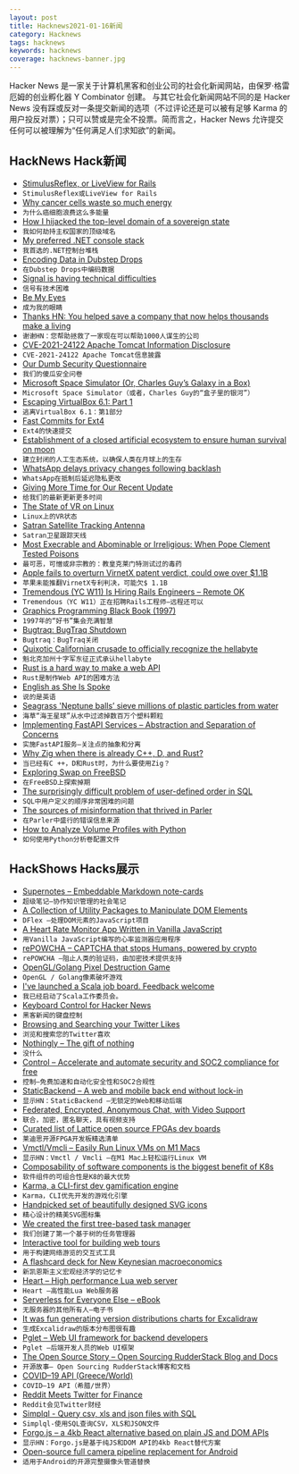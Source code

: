 ```yaml
---
layout: post
title: Hacknews2021-01-16新闻
category: Hacknews
tags: hacknews
keywords: hacknews
coverage: hacknews-banner.jpg
---
```


Hacker News 是一家关于计算机黑客和创业公司的社会化新闻网站，由保罗·格雷厄姆的创业孵化器 Y Combinator 创建。
与其它社会化新闻网站不同的是 Hacker News 没有踩或反对一条提交新闻的选项（不过评论还是可以被有足够 Karma 的用户投反对票）；只可以赞或是完全不投票。简而言之，Hacker News 允许提交任何可以被理解为“任何满足人们求知欲”的新闻。

## HackNews Hack新闻


- [StimulusReflex, or LiveView for Rails](https://docs.stimulusreflex.com/)
- `StimulusReflex或LiveView for Rails`
- [Why cancer cells waste so much energy](https://news.mit.edu/2021/cancer-cells-waste-energy-0115)
- `为什么癌细胞浪费这么多能量`
- [How I hijacked the top-level domain of a sovereign state](https://labs.detectify.com/2021/01/15/how-i-hijacked-the-top-level-domain-of-a-sovereign-state/)
- `我如何劫持主权国家的顶级域名`
- [My preferred .NET console stack](https://www.devlead.se/posts/2021/2021-01-15-my-preferred-console-stack)
- `我首选的.NET控制台堆栈`
- [Encoding Data in Dubstep Drops](https://blog.benjojo.co.uk/post/encoding-data-into-dubstep-drops)
- `在Dubstep Drops中编码数据`
- [Signal is having technical difficulties](HTTPS://status.signal.org/)
- `信号有技术困难`
- [Be My Eyes](https://www.bemyeyes.com/)
- `成为我的眼睛`
- [Thanks HN: You helped save a company that now helps thousands make a living](item?id=25792719)
- `谢谢HN：您帮助拯救了一家现在可以帮助1000人谋生的公司`
- [CVE-2021-24122 Apache Tomcat Information Disclosure](http://mail-archives.apache.org/mod_mbox/www-announce/202101.mbox/%3Cf3765f21-969d-7f21-e34a-efc106175373%40apache.org%3E)
- `CVE-2021-24122 Apache Tomcat信息披露`
- [Our Dumb Security Questionnaire](https://hangar.tech/posts/our-dsq/)
- `我们的傻瓜安全问卷`
- [Microsoft Space Simulator (Or, Charles Guy’s Galaxy in a Box)](https://www.filfre.net/2021/01/microsoft-space-simulator-or-charles-guys-galaxy-in-a-box/)
- `Microsoft Space Simulator（或者，Charles Guy的“盒子里的银河”）`
- [Escaping VirtualBox 6.1: Part 1](https://secret.club/2021/01/14/vbox-escape.html)
- `逃离VirtualBox 6.1：第1部分`
- [Fast Commits for Ext4](https://lwn.net/SubscriberLink/842385/069d98ea9d94f2ed/)
- `Ext4的快速提交`
- [Establishment of a closed artificial ecosystem to ensure human survival on moon](https://www.biorxiv.org/content/10.1101/2021.01.12.426282v1)
- `建立封闭的人工生态系统，以确保人类在月球上的生存`
- [WhatsApp delays privacy changes following backlash](https://p.dw.com/p/3nzYg)
- `WhatsApp在抵制后延迟隐私更改`
- [Giving More Time for Our Recent Update](https://blog.whatsapp.com/giving-more-time-for-our-recent-update)
- `给我们的最新更新更多时间`
- [The State of VR on Linux](https://boilingsteam.com/the-state-of-virtual-reality-on-linux/)
- `Linux上的VR状态`
- [Satran Satellite Tracking Antenna](https://www.danaco.se/satellite-tracker-antenna/)
- `Satran卫星跟踪天线`
- [Most Execrable and Abominable or Irreligious: When Pope Clement Tested Poisons](https://www.laphamsquarterly.org/roundtable/most-execrable-and-abominable-or-irreligious)
- `最可恶，可憎或非宗教的：教皇克莱门特测试过的毒药`
- [Apple fails to overturn VirnetX patent verdict, could owe over $1.1B](https://www.reuters.com/article/us-apple-virnetx-idUSKBN29K2DU)
- `苹果未能推翻VirnetX专利判决，可能欠$ 1.1B`
- [Tremendous (YC W11) Is Hiring Rails Engineers – Remote OK](https://angel.co/company/tremendous/jobs/620099-fullstack-software-engineer-remote)
- `Tremendous（YC W11）正在招聘Rails工程师–远程还可以`
- [Graphics Programming Black Book (1997)](https://github.com/jagregory/abrash-black-book)
- `1997年的“好书”集会充满智慧`
- [Bugtraq: BugTraq Shutdown](https://seclists.org/bugtraq/2021/Jan/0)
- `Bugtraq：BugTraq关闭`
- [Quixotic Californian crusade to officially recognize the hellabyte](https://www.theregister.com/2021/01/14/hellabyte_si_prefix/)
- `魁北克加州十字军东征正式承认hellabyte`
- [Rust is a hard way to make a web API](https://macwright.com/2021/01/15/rust.html)
- `Rust是制作Web API的困难方法`
- [English as She Is Spoke](https://en.wikipedia.org/wiki/English_as_She_Is_Spoke)
- `说的是英语`
- [Seagrass 'Neptune balls’ sieve millions of plastic particles from water](https://www.theguardian.com/environment/2021/jan/15/seagrass-neptune-balls-sieve-millions-of-plastic-particles-from-water-study-finds)
- `海草“海王星球”从水中过滤掉数百万个塑料颗粒`
- [Implementing FastAPI Services – Abstraction and Separation of Concerns](https://camillovisini.com/article/abstracting-fastapi-services/)
- `实施FastAPI服务–关注点的抽象和分离`
- [Why Zig when there is already C++, D, and Rust?](https://ziglang.org/learn/why_zig_rust_d_cpp/)
- `当已经有C ++，D和Rust时，为什么要使用Zig？`
- [Exploring Swap on FreeBSD](https://klarasystems.com/articles/exploring-swap-on-freebsd/)
- `在FreeBSD上探索掉期`
- [The surprisingly difficult problem of user-defined order in SQL](https://begriffs.com/posts/2018-03-20-user-defined-order.html)
- `SQL中用户定义的顺序非常困难的问题`
- [The sources of misinformation that thrived in Parler](https://anonymousdata.medium.com/the-sources-of-misinformation-that-thrived-in-parler-cb740a98bd0d)
- `在Parler中盛行的错误信息来源`
- [How to Analyze Volume Profiles with Python](https://metaminh.medium.com/how-to-analyze-volume-profiles-with-python-3166bb10ff24)
- `如何使用Python分析卷配置文件`


## HackShows Hacks展示

- [ Supernotes – Embeddable Markdown note-cards](https://supernotes.app/)
- `超级笔记–协作知识管理的社会笔记`
- [ A Collection of Utility Packages to Manipulate DOM Elements](https://github.com/jalal246/dflex)
- `DFlex –处理DOM元素的JavaScript项目`
- [ A Heart Rate Monitor App Written in Vanilla JavaScript](https://github.com/richrd/heart-rate-monitor)
- `用Vanilla JavaScript编写的心率监测器应用程序`
- [ rePOWCHA – CAPTCHA that stops Humans, powered by crypto](https://repowcha.com)
- `rePOWCHA –阻止人类的验证码，由加密技术提供支持`
- [ OpenGL/Golang Pixel Destruction Game](https://github.com/lallassu/moonshot)
- `OpenGL / Golang像素破坏游戏`
- [ I've launched a Scala job board. Feedback welcome](https://scalajobs.dev/)
- `我已经启动了Scala工作委员会。`
- [ Keyboard Control for Hacker News](https://haxplore.pabue.co)
- `黑客新闻的键盘控制`
- [ Browsing and Searching your Twitter Likes](https://xoelop.medium.com/how-to-browse-and-search-your-liked-tweets-711fc1b70851)
- `浏览和搜索您的Twitter喜欢`
- [ Nothingly – The gift of nothing](https://nothing.ly/)
- `没什么`
- [ Control – Accelerate and automate security and SOC2 compliance for free](https://control.verygoodsecurity.com/)
- `控制–免费加速和自动化安全性和SOC2合规性`
- [ StaticBackend – A web and mobile back end without lock-in](https://staticbackend.com)
- `显示HN：StaticBackend –无锁定的Web和移动后端`
- [ Federated, Encrypted, Anonymous Chat, with Video Support](https://ognode.herokuapp.com)
- `联合，加密，匿名聊天，具有视频支持`
- [ Curated list of Lattice open source FPGAs dev boards](https://github.com/kelu124/awesome-latticeFPGAs)
- `莱迪思开源FPGA开发板精选清单`
- [ Vmctl/Vmcli – Easily Run Linux VMs on M1 Macs](https://github.com/gyf304/vmcli)
- `显示HN：Vmctl / Vmcli –在M1 Mac上轻松运行Linux VM`
- [ Composability of software components is the biggest benefit of K8s](https://lab.computer/static/blogs_p/jekyll/pixyll/2020/10/10/k8s-saas/)
- `软件组件的可组合性是K8的最大优势`
- [ Karma, a CLI-first dev gamification engine](https://www.getkarma.dev)
- `Karma，CLI优先开发的游戏化引擎`
- [ Handpicked set of beautifully designed SVG icons](https://inspyr.io/)
- `精心设计的精美SVG图标集`
- [ We created the first tree-based task manager](http://lost.report/)
- `我们创建了第一个基于树的任务管理器`
- [ Interactive tool for building web tours](https://bytesroute.com/)
- `用于构建网络游览的交互式工具`
- [ A flashcard deck for New Keynesian macroeconomics](https://memordo.com/app/public/325)
- `新凯恩斯主义宏观经济学的记忆卡`
- [ Heart – High performance Lua web server](https://github.com/Hyperspace-Logistics/heart)
- `Heart –高性能Lua Web服务器`
- [ Serverless for Everyone Else – eBook](https://gumroad.com/l/serverless-for-everyone-else)
- `无服务器的其他所有人–电子书`
- [ It was fun generating version distributions charts for Excalidraw](https://stats.excalidraw.com)
- `生成Excalidraw的版本分布图很有趣`
- [ Pglet – Web UI framework for backend developers](https://pglet.io)
- `Pglet –后端开发人员的Web UI框架`
- [ The Open Source Story – Open Sourcing RudderStack Blog and Docs](https://rudderstack.com/blog/the-open-source-story-open-sourcing-rudderstack-blog-and-docs)
- `开源故事– Open Sourcing RudderStack博客和文档`
- [ COVID–19 API (Greece/World)](https://github.com/cvcio/covid-19-api)
- `COVID–19 API（希腊/世界）`
- [ Reddit Meets Twitter for Finance](https://www.sigmafinite.com/all)
- `Reddit会见Twitter财经`
- [ Simplql - Query csv, xls and json files with SQL](https://simplql.com)
- `Simplql-使用SQL查询CSV，XLS和JSON文件`
- [ Forgo.js – a 4kb React alternative based on plain JS and DOM APIs](https://forgojs.org/)
- `显示HN：Forgo.js是基于纯JS和DOM API的4kb React替代方案`
- [ Open-source full camera pipeline replacement for Android](https://github.com/mirsadm/motioncam)
- `适用于Android的开源完整摄像头管道替换`

